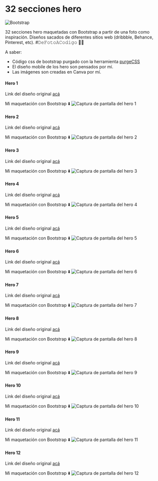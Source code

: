 # 32 secciones hero
![Bootstrap](https://img.shields.io/badge/bootstrap-%238511FA.svg?style=for-the-badge&logo=bootstrap&logoColor=white)

32 secciones hero maquetadas con Bootstrap a partir de una foto como inspiración. Diseños sacados de diferentes sitios web (dribbble, Behance, Pinterest, etc). #𝙳𝚎𝙵𝚘𝚝𝚘𝙰𝙲𝚘𝚍𝚒𝚐𝚘 👨‍💻

A saber: 
- Código css de bootstrap purgado con la herramienta [purgeCSS](https://purgecss.com/)
- El diseño mobile de los hero son pensados por mí.
- Las imágenes son creadas en Canva por mí.

#### Hero 1
Link del diseño original [acá](https://ar.pinterest.com/pin/450852612712001140/)

Mi maquetación con Bootstrap ⬇️
![Captura de pantalla del hero 1](/hero_1/assets/img/hero_1.png)

#### Hero 2
Link del diseño original [acá](https://ar.pinterest.com/pin/450852612712055513/)

Mi maquetación con Bootstrap ⬇️
![Captura de pantalla del hero 2](/hero_2/assets/img/hero_2.png)

#### Hero 3
Link del diseño original [acá](https://designtemplateplace.com/product/company-profile-hero-header-345433#gallery-1)

Mi maquetación con Bootstrap ⬇️
![Captura de pantalla del hero 3](/hero_3/assets/img/hero_3.png)

#### Hero 4
Link del diseño original [acá](https://designtemplateplace.com/product/findker-hire-hero-header-image-436469#gallery-1)

Mi maquetación con Bootstrap ⬇️
![Captura de pantalla del hero 4](/hero_4/assets/img/hero_4.png)

#### Hero 5
Link del diseño original [acá](https://designtemplateplace.com/product/gaming-hero-section-472248#gallery)

Mi maquetación con Bootstrap ⬇️
![Captura de pantalla del hero 5](/hero_5/assets/img/hero_5.png)

#### Hero 6
Link del diseño original [acá](https://designtemplateplace.com/product/modern-fashion-trends-hero-section-website-489488#gallery-1)

Mi maquetación con Bootstrap ⬇️
![Captura de pantalla del hero 6](/hero_6/assets/img/hero_6.png)

#### Hero 7
Link del diseño original [acá](https://ar.pinterest.com/pin/397864948339057574/)

Mi maquetación con Bootstrap ⬇️
![Captura de pantalla del hero 7](/hero_7/assets/img/hero_7.png)

#### Hero 8
Link del diseño original [acá](https://ar.pinterest.com/pin/710513278714521170/)

Mi maquetación con Bootstrap ⬇️
![Captura de pantalla del hero 8](/hero_8/assets/img/hero_8.png)

#### Hero 9
Link del diseño original [acá](https://ar.pinterest.com/pin/420664421462232417/)

Mi maquetación con Bootstrap ⬇️
![Captura de pantalla del hero 9](/hero_9/assets/img/hero_9.png)

#### Hero 10
Link del diseño original [acá](https://designtemplateplace.com/product/educlub-professional-e-learning-platform-hero-487386#gallery)

Mi maquetación con Bootstrap ⬇️
![Captura de pantalla del hero 10](/hero_10/assets/img/hero_10.png)

#### Hero 11
Link del diseño original [acá](https://ar.pinterest.com/pin/545920786111744510/)

Mi maquetación con Bootstrap ⬇️
![Captura de pantalla del hero 11](/hero_11/assets/img/hero_11.png)

#### Hero 12
Link del diseño original [acá](https://ar.pinterest.com/pin/31736372366589561/)

Mi maquetación con Bootstrap ⬇️
![Captura de pantalla del hero 12](/hero_12/assets/img/hero_12.png)
